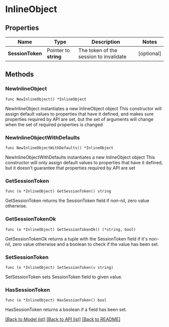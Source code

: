 # InlineObject

## Properties

Name | Type | Description | Notes
------------ | ------------- | ------------- | -------------
**SessionToken** | Pointer to **string** | The token of the session to invalidate | [optional] 

## Methods

### NewInlineObject

`func NewInlineObject() *InlineObject`

NewInlineObject instantiates a new InlineObject object
This constructor will assign default values to properties that have it defined,
and makes sure properties required by API are set, but the set of arguments
will change when the set of required properties is changed

### NewInlineObjectWithDefaults

`func NewInlineObjectWithDefaults() *InlineObject`

NewInlineObjectWithDefaults instantiates a new InlineObject object
This constructor will only assign default values to properties that have it defined,
but it doesn't guarantee that properties required by API are set

### GetSessionToken

`func (o *InlineObject) GetSessionToken() string`

GetSessionToken returns the SessionToken field if non-nil, zero value otherwise.

### GetSessionTokenOk

`func (o *InlineObject) GetSessionTokenOk() (*string, bool)`

GetSessionTokenOk returns a tuple with the SessionToken field if it's non-nil, zero value otherwise
and a boolean to check if the value has been set.

### SetSessionToken

`func (o *InlineObject) SetSessionToken(v string)`

SetSessionToken sets SessionToken field to given value.

### HasSessionToken

`func (o *InlineObject) HasSessionToken() bool`

HasSessionToken returns a boolean if a field has been set.


[[Back to Model list]](../README.md#documentation-for-models) [[Back to API list]](../README.md#documentation-for-api-endpoints) [[Back to README]](../README.md)


